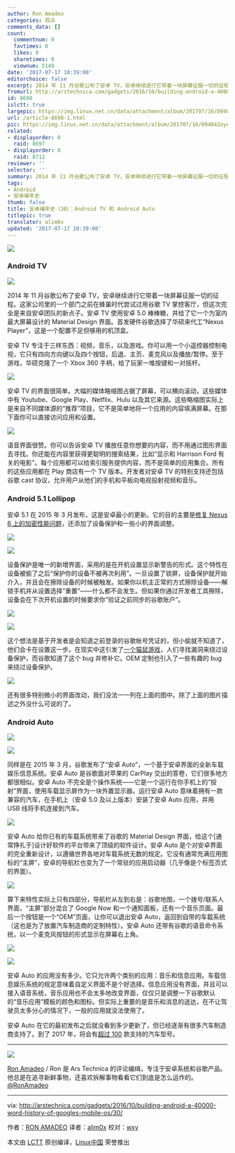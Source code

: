 ```yaml
---
author: Ron Amadeo
categories: 观点
comments_data: []
count:
  commentnum: 0
  favtimes: 0
  likes: 0
  sharetimes: 0
  viewnum: 5140
date: '2017-07-17 10:39:00'
editorchoice: false
excerpt: 2014 年 11 月谷歌公布了安卓 TV，安卓继续进行它带着一块屏幕征服一切的征程。在 2015 年 3 月，谷歌发布了“安卓 Auto”，一个基于安卓界面的全新车载娱乐信息系统。
fromurl: http://arstechnica.com/gadgets/2016/10/building-android-a-40000-word-history-of-googles-mobile-os/30/
id: 8698
islctt: true
largepic: https://img.linux.net.cn/data/attachment/album/201707/16/094042oye5w8oydotyq8yy.jpg
url: /article-8698-1.html
pic: https://img.linux.net.cn/data/attachment/album/201707/16/094042oye5w8oydotyq8yy.jpg.thumb.jpg
related:
- displayorder: 0
  raid: 8697
- displayorder: 0
  raid: 8712
reviewer: ''
selector: ''
summary: 2014 年 11 月谷歌公布了安卓 TV，安卓继续进行它带着一块屏幕征服一切的征程。在 2015 年 3 月，谷歌发布了“安卓 Auto”，一个基于安卓界面的全新车载娱乐信息系统。
tags:
- Android
- 安卓编年史
thumb: false
title: 安卓编年史（30）：Android TV 和 Android Auto
titlepic: true
translator: alim0x
updated: '2017-07-17 10:39:00'
---
```


![](https://img.linux.net.cn/data/attachment/album/201707/16/094042oye5w8oydotyq8yy.jpg)


### Android TV


![](https://img.linux.net.cn/data/attachment/album/201707/16/094839zo59n7y0m6i5av80.jpg)


2014 年 11 月谷歌公布了安卓 TV，安卓继续进行它带着一块屏幕征服一切的征程。这家公司里的一个部门之前在蜂巢时代尝试过用谷歌 TV 掌控客厅，但这次完全是来自安卓团队的新点子。安卓 TV 使用安卓 5.0 棒棒糖，并给了它一个为室内最大屏幕设计的 Material Design 界面。首发硬件谷歌选择了华硕来代工“Nexus Player”，这是一个配置不足但够用的机顶盒。


安卓 TV 专注于三样东西：视频，音乐，以及游戏。你可以用一个小遥控器控制电视，它只有四向方向键以及四个按钮，后退、主页、麦克风以及播放/暂停。至于游戏，华硕克隆了一个 Xbox 360 手柄，给了玩家一堆按键和一对摇杆。


![](https://img.linux.net.cn/data/attachment/album/201707/16/094139cc8qahcphaf0vczq.jpg)


安卓 TV 的界面很简单。大幅的媒体略缩图占据了屏幕，可以横向滚动，这些媒体中有 Youtube、Google Play、Netflix、Hulu 以及其它来源。这些略缩图实际上是来自不同媒体源的“推荐”项目，它不是简单地将一个应用的内容填满屏幕。在那下面你可以直接访问应用和设置。


![](https://img.linux.net.cn/data/attachment/album/201707/16/094219nudpmhqovddun0h6.jpg)


语音界面很赞。你可以告诉安卓 TV 播放任意你想要的内容，而不用通过图形界面去寻找。你还能在内容里获得更聪明的搜索结果，比如“显示和 Harrison Ford 有关的电影”。每个应用都可以给索引服务提供内容，而不是简单的应用集合。所有的这些应用都在 Play 商店有一个 TV 版本。开发者对安卓 TV 的特别支持还包括谷歌 cast 协议，允许用户从他们的手机和平板向电视投射视频和音乐。


### Android 5.1 Lollipop


安卓 5.1 在 2015 年 3 月发布，这是安卓最小的更新。它的目的主要是[修复 Nexus 6 上的加密性能问题](http://arstechnica.com/gadgets/2015/03/a-look-at-android-5-1-speed-security-tweaks/)，还添加了设备保护和一些小的界面调整。


![](https://img.linux.net.cn/data/attachment/album/201707/16/094254gjd5mt1kkmj6zm5z.jpg)


![](https://img.linux.net.cn/data/attachment/album/201707/16/094325crp8414rrk7z7r2m.jpg)


设备保护是唯一的新增界面，采用的是在开机设置显示新警告的形式。这个特性在设备被偷了之后“保护你的设备不被再次利用”。一旦设置了锁屏，设备保护就开始介入，并且会在擦除设备的时候被触发。如果你以机主正常的方式擦除设备——解锁手机并从设置选择“重置”——什么都不会发生。但如果你通过开发者工具擦除，设备会在下次开机设置的时候要求你“验证之前同步的谷歌账户”。


![](https://img.linux.net.cn/data/attachment/album/201707/16/094424oss8gzseksdfcgvg.jpg)


![](https://img.linux.net.cn/data/attachment/album/201707/16/094505o9k9jkj2ueqwj529.jpg)


这个想法是基于开发者是会知道之前登录的谷歌帐号凭证的，但小偷就不知道了，他们会卡在设置这一步。在现实中这引发了[一个猫鼠游戏](http://www.androidpolice.com/2016/08/11/rootjunky-discovers-frp-bypass-method-newer-samsung-phones/)，人们寻找漏洞来绕过设备保护，而谷歌知道了这个 bug 并修补它。OEM 定制也引入了一些有趣的 bug 来绕过设备保护。


![](https://img.linux.net.cn/data/attachment/album/201707/16/094840pofnzooiecz9ojco.jpg)


还有很多特别微小的界面改动，我们没法一一列在上面的图中。除了上面的图片描述之外没什么可说的了。


### Android Auto


![](https://img.linux.net.cn/data/attachment/album/201707/16/094840hah35sffmsfs7ksh.jpg)


![](https://img.linux.net.cn/data/attachment/album/201707/16/094840a7zvbrssbaavsrag.jpg)


同样是在 2015 年 3 月，谷歌发布了“安卓 Auto”，一个基于安卓界面的全新车载娱乐信息系统。安卓 Auto 是谷歌面对苹果的 CarPlay 交出的答卷，它们很多地方都很相似。安卓 Auto 不完全是个操作系统——它是一个运行在你手机上的“投射”界面，使用车载显示屏作为一块外置显示器。运行安卓 Auto 意味着拥有一款兼容的汽车，在手机上（安卓 5.0 及以上版本）安装了安卓 Auto 应用，并用 USB 线将手机连接到汽车。


![](https://img.linux.net.cn/data/attachment/album/201707/16/094841bcywnawrb18p8r8q.png)


安卓 Auto 给你已有的车载系统带来了谷歌的 Material Design 界面，给这个[通常挣扎于]设计好软件的平台带来了顶级的软件设计。安卓 Auto 是个对安卓界面的完全重新设计，以遵循世界各地对车载系统无数的规定。它没有通常充满应用图标的“主屏”，安卓的导航栏也变为了一个常驻的应用启动器（几乎像是个标签页式的界面）。


![](https://img.linux.net.cn/data/attachment/album/201707/16/094841uzpkatta00mgp830.png)


算下来特性实际上只有四部分，导航栏从左到右是：谷歌地图，一个拨号/联系人界面，“主屏”部分混合了 Google Now 和一个通知面板，还有一个音乐页面。最后一个按钮是一个“OEM”页面，让你可以退出安卓 Auto，返回到自带的车载系统（这也是为了放置汽车制造商的定制特性）。安卓 Auto 还带有谷歌的语音命令系统，以一个麦克风按钮的形式显示在屏幕右上角。


![](https://img.linux.net.cn/data/attachment/album/201707/16/094842ak4c9kh31144wonn.png)


![](https://img.linux.net.cn/data/attachment/album/201707/16/094842p74772doyz62xed3.png)


安卓 Auto 的应用没有多少。它只允许两个类别的应用：音乐和信息应用。车载信息娱乐系统的规定意味着自定义界面不是个好选择。信息应用没有界面，并且可以接入语音系统，音乐应用也不会太多地改变界面，仅仅只是调整一下谷歌默认的“音乐应用”模板的颜色和图标。但实际上重要的是音乐和消息的送达，在不让驾驶员太多分心的情况下，一般的应用就没法使用了。


安卓 Auto 在它的最初发布之后就没看到多少更新了，但已经逐渐有很多汽车制造商支持了。到了 2017 年，将会有[超过 100](http://www.usatoday.com/story/money/cars/2016/10/11/android-auto-comes-more-than-100-car-models-2017/91884366/) 款支持的汽车型号。




---


![](https://img.linux.net.cn/data/attachment/album/201706/24/162535j8ke2nu4ccvw44g9.jpg)


[Ron Amadeo](http://arstechnica.com/author/ronamadeo) / Ron 是 Ars Technica 的评论编缉，专注于安卓系统和谷歌产品。他总是在追寻新鲜事物，还喜欢拆解事物看看它们到底是怎么运作的。[@RonAmadeo](https://twitter.com/RonAmadeo)




---


via: <http://arstechnica.com/gadgets/2016/10/building-android-a-40000-word-history-of-googles-mobile-os/30/>


作者：[RON AMADEO](http://arstechnica.com/author/ronamadeo/) 译者：[alim0x](https://github.com/alim0x) 校对：[wxy](https://github.com/wxy)


本文由 [LCTT](https://github.com/LCTT/TranslateProject) 原创编译，[Linux中国](https://linux.cn/) 荣誉推出